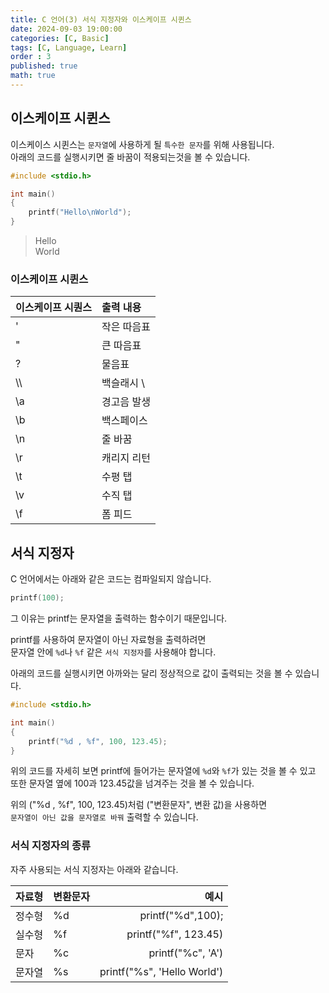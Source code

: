 ```yaml
---
title: C 언어(3) 서식 지정자와 이스케이프 시퀸스
date: 2024-09-03 19:00:00
categories: [C, Basic]
tags: [C, Language, Learn]
order : 3
published: true
math: true
---
```


## 이스케이프 시퀸스

이스케이스 시퀸스는 `문자열`에 사용하게 될 `특수한 문자`를 위해 사용됩니다.  
아래의 코드를 실행시키면 줄 바꿈이 적용되는것을 볼 수 있습니다.
```c
#include <stdio.h>

int main()
{
    printf("Hello\nWorld");
}
```

> Hello   
World

### 이스케이프 시퀸스

| 이스케이프 시퀀스	|출력 내용
| :--------------------------- | :--------------- | 
|\'|작은 따음표|
|\"|큰 따음표|
|\?|물음표|
|\\\\ |백슬래시 \ |
|\a |경고음 발생|
|\b |백스페이스|
|\n |줄 바꿈|
|\r |캐리지 리턴|
|\t |수평 탭|
|\v |수직 탭|
|\f |폼 피드|


## 서식 지정자

C 언어에서는 아래와 같은 코드는 컴파일되지 않습니다.

```c
printf(100);
```

그 이유는 printf는 문자열을 출력하는 함수이기 때문입니다.

printf를 사용하여 문자열이 아닌 자료형을 출력하려면  
문자열 안에 `%d`나 `%f` 같은 `서식 지정자`를 사용해야 합니다.

아래의 코드를 실행시키면 아까와는 달리 정상적으로 값이 출력되는 것을 볼 수 있습니다.

```c
#include <stdio.h>

int main()
{
    printf("%d , %f", 100, 123.45);
}
```

위의 코드를 자세히 보면 printf에 들어가는 문자열에 `%d`와 `%f`가 있는 것을 볼 수 있고  
또한 문자열 옆에 100과 123.45값을 넘겨주는 것을 볼 수 있습니다.

위의 ("%d , %f", 100, 123.45)처럼  ("변환문자", 변환 값)을 사용하면   
`문자열이 아닌 값을 문자열로 바꿔` 출력할 수 있습니다.

### 서식 지정자의 종류

자주 사용되는 서식 지정자는 아래와 같습니다.

| 자료형|변환문자|예시|
| :--------------------------- | :--------------- | ------: |
| 정수형|%d|printf("%d",100);|
| 실수형|%f|printf("%f", 123.45)|
| 문자   |%c|printf("%c", 'A')|
| 문자열|%s|printf("%s", 'Hello World')|
